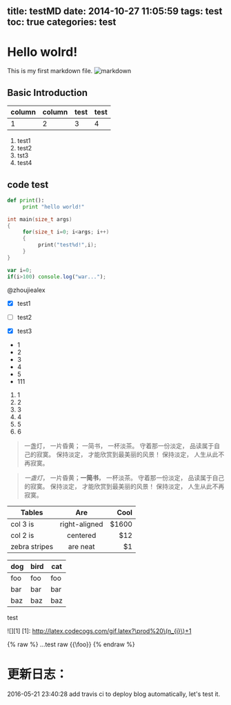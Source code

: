 title: testMD
date: 2014-10-27 11:05:59
tags: test
toc: true
categories: test
---

# Hello wolrd!

This is my first markdown file.
![markdown](/images/common/Markdown-mark.png)

<!-- more -->

## Basic Introduction

| column | column | test| test|
|--------|--------|-----|-----|
| 1       |    2    |3|4|
1. test1
2. test2
3. tst3
4. test4

## code test

```python
def print():
     print "hello world!"
```
```c
int main(size_t args)
{
     for(size_t i=0; i<args; i++)
     {
          print("test%d!",i);
     }
}
```

```javascript
var i=0;
if(i>100) console.log("war...");
```

@zhoujiealex


- [x] test1
- [ ] test2
- [x] test3 

 
- 1
- 2
- 3
- 4
- 5
- 111


1. 1
2. 2
3. 3
4. 4
5. 5
6. 6



> 一盏灯， 一片昏黄； 一简书， 一杯淡茶。 守着那一份淡定， 品读属于自己的寂寞。 保持淡定， 才能欣赏到最美丽的风景！ 保持淡定， 人生从此不再寂寞。

> *一盏灯*， 一片昏黄；**一简书**， 一杯淡茶。 守着那一份淡定， 品读属于自己的寂寞。 保持淡定， 才能欣赏到最美丽的风景！ 保持淡定， 人生从此不再寂寞。


| Tables        | Are           | Cool  |
| ------------- |:-------------:| -----:|
| col 3 is      | right-aligned | $1600 |
| col 2 is      | centered      |   $12 |
| zebra stripes | are neat      |    $1 |

dog | bird | cat
 ---- | ----   | ----
foo | foo  | foo
bar | bar  | bar
baz | baz  | baz

test 

![][1]
[1]: http://latex.codecogs.com/gif.latex?\prod%20\(n_{i}\)+1

{% raw %}
...test raw {{\foo}}
{% endraw %}

# 更新日志：

2016-05-21 23:40:28 add travis ci to deploy blog automatically, let's test it.


